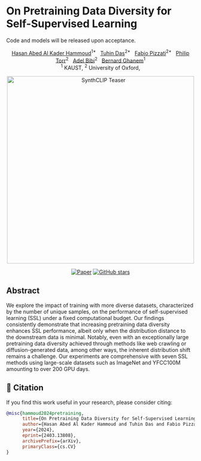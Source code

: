 # On Pretraining Data Diversity for Self-Supervised Learning

Code and models will be released upon acceptance.

<div align="center">
  
<div>
  <a href="https://scholar.google.com/citations?user=Plf1JSIAAAAJ&hl=en">Hasan Abed Al Kader Hammoud</a><sup>1*</sup>&nbsp;&nbsp;
  <a href="https://fr.linkedin.com/in/das-tuhin">Tuhin Das</a><sup>2*</sup>&nbsp;&nbsp;
  <a href="https://fabvio.github.io/">Fabio Pizzati</a><sup>2*</sup>&nbsp;&nbsp;
  <a href="https://scholar.google.com/citations?user=kPxa2w0AAAAJ&hl=en">Philip Torr</a><sup>2</sup>&nbsp;&nbsp;
  <a href="https://www.adelbibi.com/">Adel Bibi</a><sup>2</sup>&nbsp;&nbsp;
  <a href="https://www.bernardghanem.com/">Bernard Ghanem</a><sup>1</sup>
  <br>
  <sup>1</sup> KAUST,
  <sup>2</sup> University of Oxford,
</div>
  
<img src="https://i.ibb.co/PtxXHqc/ssl-teaser.jpg" alt="SynthCLIP Teaser" width="500"> <!-- Sets the width to 500 pixels -->

[![Paper](https://img.shields.io/badge/arXiv-Paper-red?style=for-the-badge&logo=arxiv)](https://arxiv.org/abs/2403.13808) 
[![GitHub stars](https://img.shields.io/github/stars/hammoudhasan/DiversitySSL?style=for-the-badge)](https://github.com/hammoudhasan/DiversitySSL/stargazers)
</div>



## Abstract 
We explore the impact of training with more diverse datasets, characterized by the number of unique samples, on the performance of self-supervised learning (SSL) under a fixed computational budget. Our findings consistently demonstrate that increasing pretraining data diversity enhances SSL performance, albeit only when the distribution distance to the downstream data is minimal. Notably, even with an exceptionally large pretraining data diversity achieved through methods like web crawling or diffusion-generated data, among other ways, the inherent distribution shift remains a challenge. Our experiments are comprehensive with seven SSL methods using large-scale datasets such as ImageNet and YFCC100M amounting to over 200 GPU days. 

## 📖 Citation
If you find this work useful in your research, please consider citing:

```bibtex
@misc{hammoud2024pretraining,
      title={On Pretraining Data Diversity for Self-Supervised Learning}, 
      author={Hasan Abed Al Kader Hammoud and Tuhin Das and Fabio Pizzati and Philip Torr and Adel Bibi and Bernard Ghanem},
      year={2024},
      eprint={2403.13808},
      archivePrefix={arXiv},
      primaryClass={cs.CV}
}
```
